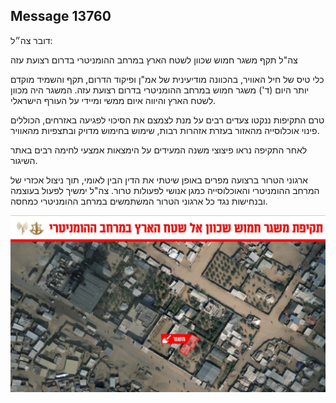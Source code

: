 ## Message 13760

דובר צה״ל:

צה"ל תקף משגר חמוש שכוון לשטח הארץ במרחב ההומניטרי בדרום רצועת עזה

כלי טיס של חיל האוויר, בהכוונה מודיעינית של אמ"ן ופיקוד הדרום, תקף והשמיד מוקדם יותר היום (ד') משגר חמוש במרחב ההומניטרי בדרום רצועת עזה. המשגר היה מכוון לשטח הארץ והיווה איום ממשי ומיידי על העורף הישראלי. 

טרם התקיפות ננקטו צעדים רבים על מנת לצמצם את הסיכוי לפגיעה באזרחים, הכוללים פינוי אוכלוסייה מהאזור בעזרת אזהרות רבות, שימוש בחימוש מדויק ובתצפיות מהאוויר. 

לאחר התקיפה נראו פיצוצי משנה המעידים על הימצאות אמצעי לחימה רבים באתר השיגור.

ארגוני הטרור ברצועה מפרים באופן שיטתי את הדין הבין לאומי, תוך ניצול אכזרי של המרחב ההומניטרי והאוכלוסייה כמגן אנושי לפעולות טרור. צה"ל ימשיך לפעול בעוצמה ובנחישות נגד כל ארגוני הטרור המשתמשים במרחב ההומניטרי כמחסה.

![Photo](13760/13760_photo.jpg)
